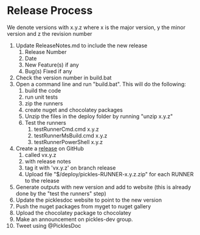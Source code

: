 # Release Process

We denote versions with x.y.z where x is the major version, y the minor version and z the revision number

1. Update ReleaseNotes.md to include the new release
	1. Release Number
	2. Date 
	3. New Feature(s) if any
	4. Bug(s) Fixed if any 
1. Check the version number in build.bat
1. Open a command line and run "build.bat". This will do the following:
	1. build the code
	2. run unit tests
	2. zip the runners
	3. create nuget and chocolatey packages 
	2. Unzip the files in the deploy folder by running "unzip x.y.z"
	3. Test the runners
		1. testRunnerCmd.cmd x.y.z
		2. testRunnerMsBuild.cmd x.y.z
		3. testRunnerPowerShell x.y.z
1. Create a [release](https://github.com/picklesdoc/pickles/releases/) on GitHub
   1. called vx.y.z 
   1. with release notes
   1. tag it with 'vx.y.z' on branch release
   1. Upload file "$/deploy/pickles-RUNNER-x.y.z.zip" for each RUNNER to the release
1. Generate outputs with new version and add to website (this is already done by the "test the runners" step)
1. Update the picklesdoc website to point to the new version
1. Push the nuget packages from myget to nuget gallery
2. Upload the chocolatey package to chocolatey
1. Make an announcement on pickles-dev group.
1. Tweet using @PicklesDoc
 